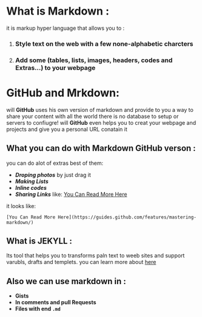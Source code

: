 # What is Markdown :
it is markup hyper language that allows you to :

 1. ### Style text on the web with a few none-alphabetic charcters
 2. ### Add some (tables, lists, images, headers, codes and Extras...) to your webpage
 
# GitHub and Mrkdown:
will **GitHub** uses his own version of markdown and provide to you a way to share your content with all the world
 there is no database to setup or servers to confiugre! will **GitHub** even helps you to creat your webpage and projects
  and give you a personal URL conatain it
  
  ## What you can do with Markdown GitHub verson :
  
  you can do alot of extras best of them:
 - ***Droping photos*** by just drag it
 - ***Making Lists***
 - ***Inline codes***
 - ***Sharing Links*** like:
 [You Can Read More Here](https://guides.github.com/features/mastering-markdown/)
 
 it looks like:
```
[You Can Read More Here](https://guides.github.com/features/mastering-markdown/)
```

## What is JEKYLL :
Its tool that helps you to transforms paln text to weeb sites and support varubls, drafts and templets.
you can learn more about [here](https://jekyllrb.com/)

## Also we can use markdown in :
- **Gists**
- **In comments and pull Requests**
- **Files with end `.md`**
